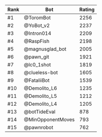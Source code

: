 Rank|Bot|Rating
---|---|---
#1|@ToromBot|2256
#2|@YoBot_v2|2237
#3|@Intron014|2209
#4|@RaspFish|2198
#5|@magnusglad_bot|2005
#6|@pawn_git|1921
#7|@lc0_1shot|1819
#8|@clueless-bot|1605
#9|@FataliiBot|1539
#10|@Demolito_L6|1235
#11|@Demolito_L5|1212
#12|@Demolito_L4|1205
#13|@botTideEval|878
#14|@MinOpponentMoves|793
#15|@pawnrobot|762
